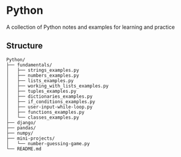 # Python
A collection of Python notes and examples for learning and practice

## Structure

```
Python/
├── fundamentals/
│   ├── strings_examples.py
│   ├── numbers_examples.py       
│   ├── lists_examples.py
│   ├── working_with_lists_examples.py
│   ├── tuples_examples.py       
│   ├── dictionaries_examples.py	
│   ├── if_conditions_examples.py
│   ├── user-input-while-loop.py      
│   ├── functions_examples.py	      
│   └── classes_examples.py
├── django/
├── pandas/
├── numpy/	              
├── mini-projects/
│   └── number-guessing-game.py      
└── README.md                
```



	
	
		
